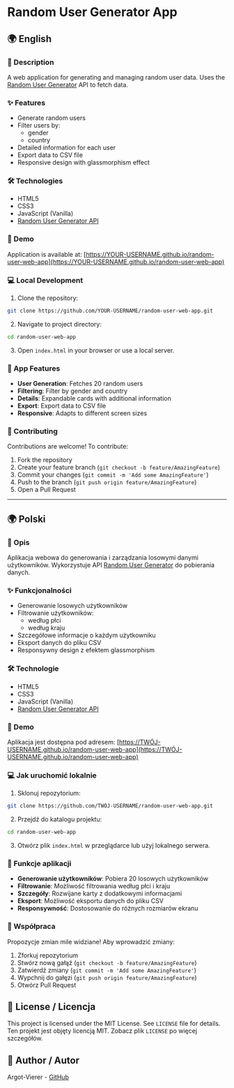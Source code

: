 # Random User Generator App

## 🌍 English

### 📝 Description
A web application for generating and managing random user data. Uses the [Random User Generator](https://randomuser.me/) API to fetch data.

### ✨ Features
- Generate random users
- Filter users by:
  - gender
  - country
- Detailed information for each user
- Export data to CSV file
- Responsive design with glassmorphism effect

### 🛠️ Technologies
- HTML5
- CSS3
- JavaScript (Vanilla)
- [Random User Generator API](https://randomuser.me/)

### 🚀 Demo
Application is available at: [https://YOUR-USERNAME.github.io/random-user-web-app](https://YOUR-USERNAME.github.io/random-user-web-app)

### 💻 Local Development
1. Clone the repository:
```bash
git clone https://github.com/YOUR-USERNAME/random-user-web-app.git
```

2. Navigate to project directory:
```bash
cd random-user-web-app
```

3. Open `index.html` in your browser or use a local server.

### 📱 App Features
- **User Generation**: Fetches 20 random users
- **Filtering**: Filter by gender and country
- **Details**: Expandable cards with additional information
- **Export**: Export data to CSV file
- **Responsive**: Adapts to different screen sizes

### 🤝 Contributing
Contributions are welcome! To contribute:
1. Fork the repository
2. Create your feature branch (`git checkout -b feature/AmazingFeature`)
3. Commit your changes (`git commit -m 'Add some AmazingFeature'`)
4. Push to the branch (`git push origin feature/AmazingFeature`)
5. Open a Pull Request

---

## 🌍 Polski

### 📝 Opis
Aplikacja webowa do generowania i zarządzania losowymi danymi użytkowników. Wykorzystuje API [Random User Generator](https://randomuser.me/) do pobierania danych.

### ✨ Funkcjonalności
- Generowanie losowych użytkowników
- Filtrowanie użytkowników:
  - według płci
  - według kraju
- Szczegółowe informacje o każdym użytkowniku
- Eksport danych do pliku CSV
- Responsywny design z efektem glassmorphism

### 🛠️ Technologie
- HTML5
- CSS3
- JavaScript (Vanilla)
- [Random User Generator API](https://randomuser.me/)

### 🚀 Demo
Aplikacja jest dostępna pod adresem: [https://TWÓJ-USERNAME.github.io/random-user-web-app](https://TWÓJ-USERNAME.github.io/random-user-web-app)

### 💻 Jak uruchomić lokalnie
1. Sklonuj repozytorium:
```bash
git clone https://github.com/TWÓJ-USERNAME/random-user-web-app.git
```

2. Przejdź do katalogu projektu:
```bash
cd random-user-web-app
```

3. Otwórz plik `index.html` w przeglądarce lub użyj lokalnego serwera.

### 📱 Funkcje aplikacji
- **Generowanie użytkowników**: Pobiera 20 losowych użytkowników
- **Filtrowanie**: Możliwość filtrowania według płci i kraju
- **Szczegóły**: Rozwijane karty z dodatkowymi informacjami
- **Eksport**: Możliwość eksportu danych do pliku CSV
- **Responsywność**: Dostosowanie do różnych rozmiarów ekranu

### 🤝 Współpraca
Propozycje zmian mile widziane! Aby wprowadzić zmiany:
1. Zforkuj repozytorium
2. Stwórz nową gałąź (`git checkout -b feature/AmazingFeature`)
3. Zatwierdź zmiany (`git commit -m 'Add some AmazingFeature'`)
4. Wypchnij do gałęzi (`git push origin feature/AmazingFeature`)
5. Otwórz Pull Request

## 📄 License / Licencja
This project is licensed under the MIT License. See `LICENSE` file for details.
Ten projekt jest objęty licencją MIT. Zobacz plik `LICENSE` po więcej szczegółów.

## 👥 Author / Autor
Argot-Vierer - [GitHub](https://github.com/Argot-Vierer)